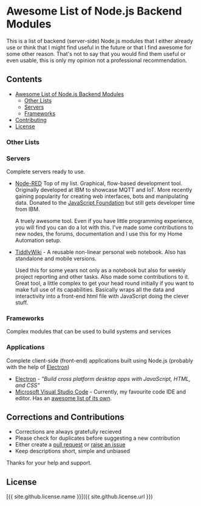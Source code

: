 # Awesome List of Node.js Backend Modules
This is a list of backend (server-side) Node.js modules that I either already use or think that I might find useful in the future or that 
I find awesome for some other reason. That's not to say that you would find them useful or even usable, this is only my opinion not a 
professional recommendation.

## Contents
- [Awesome List of Node.js Backend Modules](#awesome-list-of-nodejs-backend-modules)
  - [Other Lists](#other-lists)
  - [Servers](#servers)
  - [Frameworks](#frameworks)
- [Contributing](#corrections-and-contributions)
- [License](#license)

### Other Lists

### Servers
Complete servers ready to use.
- [Node-RED](https://nodered.org/)
  Top of my list. Graphical, flow-based development tool. Originally developed at IBM to showcase MQTT and IoT.
  More recently gaining popularity for creating web interfaces, bots and manipulating data. Donated to the
  [JavaScript Foundation](https://js.foundation/community/projects) but still gets developer time from IBM.
  
  A truely awesome tool. Even if you have little programming experience, you will find you can do a lot with this.
  I've made some contributions to new nodes, the forums, documentation and I use this for my Home Automation setup.

- [TiddlyWiki](http://tiddlywiki.com/) - A reusable non-linear personal web notebook. 
  Also has standalone and mobile versions.

  Used this for some years not only as a notebook but also for weekly project reporting and other tasks. Also made some contributions
  to it. Great tool, a little complex to get your head round initially if you want to make full use of its capabilities.
  Basically wraps all the data and interactivity into a front-end html file with JavaScript doing the clever stuff.

### Frameworks
Complex modules that can be used to build systems and services

### Applications
Complete client-side (front-end) applications built using Node.js (probably with the help of [Electron](https://electron.atom.io/))
- [Electron](https://electron.atom.io/) - *"Build cross platform desktop apps with JavaScript, HTML, and CSS"*
- [Microsoft Visual Studio Code](https://code.visualstudio.com/) - Currently, my favourite code IDE and editor. Has an [awesome list of its own](https://github.com/viatsko/awesome-vscode).

## Corrections and Contributions
- Corrections are always gratefully recieved
- Please check for duplicates before suggesting a new contribution
- Either create a [pull request](https://github.com/TotallyInformation/awesome-to-me/pulls) or [raise an issue](https://github.com/TotallyInformation/awesome-to-me/issues)
- Keep descriptions short, simple and unbiased

Thanks for your help and support.

## License
[{{ site.github.license.name }}]({{ site.github.license.url }})
